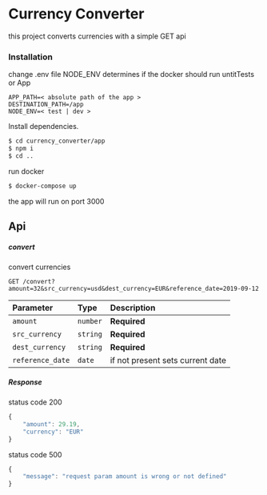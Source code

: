 # Currency Converter

this project converts currencies with a simple GET api

### Installation
change .env file
NODE_ENV determines if the docker should run untitTests or App
```text
APP_PATH=< absolute path of the app >
DESTINATION_PATH=/app
NODE_ENV=< test | dev >
```


Install dependencies.

```sh
$ cd currency_converter/app
$ npm i
$ cd ..
```

run docker 
```sh
$ docker-compose up
```
the app will run on port 3000


## Api
##### convert
convert currencies
```http
GET /convert?amount=32&src_currency=usd&dest_currency=EUR&reference_date=2019-09-12
```

| Parameter | Type | Description |
| :--- | :--- | :--- |
| `amount` | `number` | **Required** |
| `src_currency` | `string` | **Required** |
| `dest_currency` | `string` | **Required** |
| `reference_date` | `date` | if not present sets current date |

##### Response
status code 200
```javascript
{
    "amount": 29.19,
    "currency": "EUR"
}
```
status code 500
```javascript
{
    "message": "request param amount is wrong or not defined"
}
```
